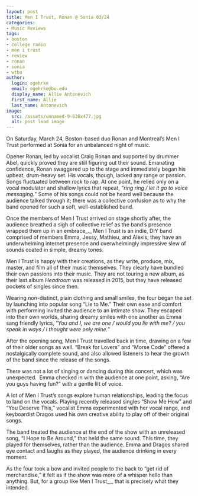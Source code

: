 ```yaml
---
layout: post
title: Men I Trust, Ronan @ Sonia 03/24
categories:
- Music Reviews
tags:
- boston
- college radio
- men i trust
- review
- ronan
- sonia
- wtbu
author:
  login: ogehrke
  email: ogehrke@bu.edu
  display_name: Allie Antonevich
  first_name: Allie
  last_name: Antonevich
image:
  src: /assets/unnamed-9-636x477.jpg
  alt: post lead image
---
```

On Saturday, March 24, Boston-based duo Ronan and Montreal’s Men I Trust performed at Sonia for an unbalanced night of music.

Opener Ronan, led by vocalist Craig Ronan and supported by drummer Abel, quickly proved they are still figuring out their sound. Emanating confidence, Ronan swaggered up to the stage and immediately began his upbeat, drum-heavy set. His vocals, though, lacked any range or passion. Songs fluctuated between rock to rap. At one point, he relied only on a vocal modulator and shallow lyrics that repeat, “_ring ring / let it go to voice messaging._” Some of his songs could not be heard well because the audience talked through it; there was a collective confusion as to why the band opened for such a soft, well-established band.

Once the members of Men I Trust arrived on stage shortly after, the audience breathed a sigh of collective relief as the band’s presence wrapped them up in an embrace_._ Men I Trust is an indie, DIY band comprised of members Emma, Jessy, Mathieu, and Alexis; they have an underwhelming internet presence and overwhelmingly impressive slew of sounds coated in simple, dreamy tones.

Men I Trust is happy with their creations, as they write, produce, mix, master, and film all of their music themselves. They clearly have bundled their own passions into their music. They are not touring a new album, as their last album _Headroom_ was released in 2015, but they have released pockets of singles since then.

Wearing non-distinct, plain clothing and small smiles, the four began the set by launching into popular song “Lie to Me.” Their own ease and comfort with performing invited the audience to an intimate show. They escaped into their own worlds, sharing dreamy smiles with one another as Emma sang friendly lyrics, “_You and I, we are one / would you lie with me? / you speak in ways / I thought were only mine.”_

After the opening song, Men I Trust travelled back in time, drawing on a few of their older songs as well. “Break for Lovers” and “Morse Code” offered a nostalgically complete sound, and also allowed listeners to hear the growth of the band since the release of the songs.

There was not a lot of singing or dancing during this concert, which was unexpected.  Emma checked in with the audience at one point, asking, “Are you guys having fun?” with a gentle lilt of voice.

A lot of Men I Trust’s songs explore human relationships, leading the focus to land on the vocals. Playing recently released singles “Show Me How” and “You Deserve This,” vocalist Emma experimented with her vocal range, and keyboardist Dragos used his own creative ability to play off of their original songs.

The band treated the audience at the end of the show with an unreleased song, “I Hope to Be Around,” that held the same sound. This time, they played for themselves, rather than the audience. Emma and Dragos shared eye contact and laughs as they played, the audience drinking in every moment.

As the four took a bow and invited people to the back to “get rid of merchandise,” it felt as if the show was more of a whisper hello than anything. But, for a group like Men I Trust_,_ that is precisely what they intended.